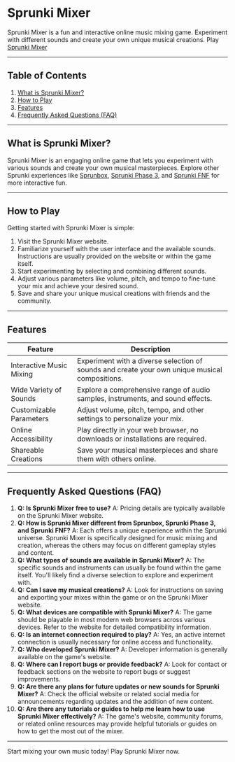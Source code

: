 # Sprunki Mixer

Sprunki Mixer is a fun and interactive online music mixing game. Experiment with different sounds and create your own unique musical creations. Play [Sprunki Mixer](https://sprunki.es/sprunki-mixer)


---

## Table of Contents

1. [What is Sprunki Mixer?](#what-is-sprunki-mixer)
2. [How to Play](#how-to-play)
3. [Features](#features)
4. [Frequently Asked Questions (FAQ)](#faq)


---

## What is Sprunki Mixer? <a name="what-is-sprunki-mixer"></a>

Sprunki Mixer is an engaging online game that lets you experiment with various sounds and create your own musical masterpieces. Explore other Sprunki experiences like [Sprunbox](https://sprunki.es/sprunbox), [Sprunki Phase 3](https://sprunki.es/sprunki-phase-3), and [Sprunki FNF](https://sprunki.es/sprunki-fnf) for more interactive fun.


---

## How to Play <a name="how-to-play"></a>

Getting started with Sprunki Mixer is simple:

1. Visit the Sprunki Mixer website.
2. Familiarize yourself with the user interface and the available sounds. Instructions are usually provided on the website or within the game itself.
3. Start experimenting by selecting and combining different sounds.
4. Adjust various parameters like volume, pitch, and tempo to fine-tune your mix and achieve your desired sound.
5. Save and share your unique musical creations with friends and the community.


---

## Features <a name="features"></a>

| Feature | Description |
|---|---|
| Interactive Music Mixing | Experiment with a diverse selection of sounds and create your own unique musical compositions. |
| Wide Variety of Sounds | Explore a comprehensive range of audio samples, instruments, and sound effects. |
| Customizable Parameters | Adjust volume, pitch, tempo, and other settings to personalize your mix.  |
| Online Accessibility | Play directly in your web browser, no downloads or installations are required. |
| Shareable Creations | Save your musical masterpieces and share them with others online. |


---

## Frequently Asked Questions (FAQ) <a name="faq"></a>

1. **Q: Is Sprunki Mixer free to use?** A: Pricing details are typically available on the Sprunki Mixer website.
2. **Q: How is Sprunki Mixer different from Sprunbox, Sprunki Phase 3, and Sprunki FNF?** A: Each offers a unique experience within the Sprunki universe. Sprunki Mixer is specifically designed for music mixing and creation, whereas the others may focus on different gameplay styles and content.
3. **Q: What types of sounds are available in Sprunki Mixer?** A: The specific sounds and instruments can usually be found within the game itself.  You'll likely find a diverse selection to explore and experiment with.
4. **Q: Can I save my musical creations?** A: Look for instructions on saving and exporting your mixes within the game or on the Sprunki Mixer website.
5. **Q: What devices are compatible with Sprunki Mixer?** A: The game should be playable in most modern web browsers across various devices.  Refer to the website for detailed compatibility information.
6. **Q: Is an internet connection required to play?** A: Yes, an active internet connection is usually necessary for online access and functionality.
7. **Q: Who developed Sprunki Mixer?** A: Developer information is generally available on the game's website.
8. **Q:  Where can I report bugs or provide feedback?** A:  Look for contact or feedback sections on the website to report bugs or suggest improvements.
9. **Q: Are there any plans for future updates or new sounds for Sprunki Mixer?** A: Check the official website or related social media for announcements regarding updates and the addition of new content.
10. **Q:  Are there any tutorials or guides to help me learn how to use Sprunki Mixer effectively?** A: The game's website, community forums, or related online resources may provide helpful tutorials or guides on how to get the most out of the mixer.


---

Start mixing your own music today! Play Sprunki Mixer now.
